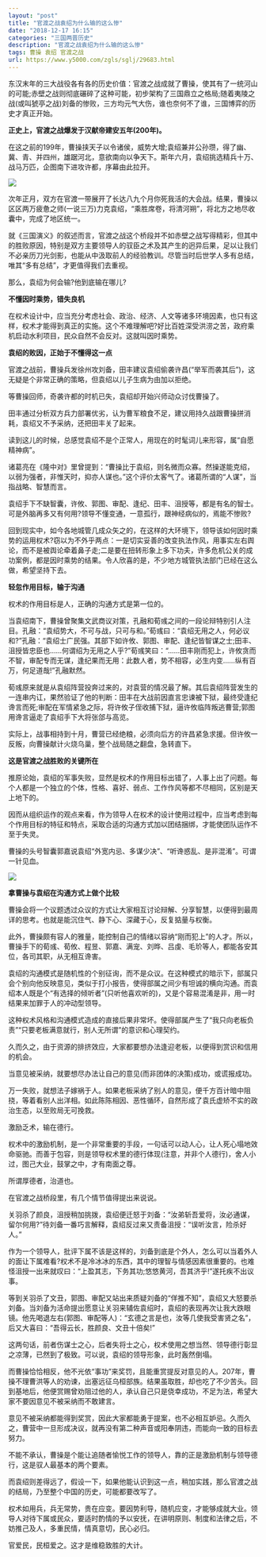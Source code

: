 ```yaml
---
layout: "post"
title: "官渡之战袁绍为什么输的这么惨"
date: "2018-12-17 16:15"
categories: "三国两晋历史"
description: "官渡之战袁绍为什么输的这么惨"
tags: 曹操 袁绍 官渡之战
url: https://www.y5000.com/zgls/sglj/29683.html
---
```






东汉末年的三大战役各有各的历史价值：官渡之战成就了曹操，使其有了一统河山的可能;赤壁之战则彻底碾碎了这种可能，初步架构了三国鼎立之格局;随着夷陵之战(或叫猇亭之战)刘备的惨败，三方均元气大伤，谁也奈何不了谁，三国博弈的历史才真正开始。

**正史上，官渡之战爆发于汉献帝建安五年(200年)。**

在这之前的199年，曹操挟天子以令诸侯，威势大增;袁绍兼并公孙瓒，得了幽、冀、青、并四州，雄踞河北，意欲南向以争天下。斯年六月，袁绍挑选精兵十万、战马万匹，企图南下进攻许都，序幕由此拉开。

![](https://img.y5000.com/uploads/allimg/180410/8-1P4101H533207.jpg)

次年正月，双方在官渡一带展开了长达八九个月你死我活的大会战。结果，曹操以区区两万疲惫之师(一说三万)力克袁绍，“乘胜席卷，将清河朔”，将北方之地尽收囊中，完成了地区统一。

就《三国演义》的叙述而言，官渡之战这个桥段并不如赤壁之战写得精彩，但其中的胜败原因，特别是双方主要领导人的驭臣之术及其产生的迥异后果，足以让我们不必亲历刀光剑影，也能从中汲取前人的经验教训。尽管当时后世学人多有总结，唯其“多有总结”，才更值得我们去重视。

那么，袁绍为何会输?他到底输在哪儿?

**不懂因时乘势，错失良机**

在权术设计中，应当充分考虑社会、政治、经济、人文等诸多环境因素，也只有这样，权术才能得到真正的实施。这个不难理解吧?好比百姓深受洪涝之苦，政府乘机启动水利项目，民众自然不会反对。这就叫因时乘势。

**袁绍的败因，正始于不懂得这一点**

官渡之战前，曹操兵发徐州攻刘备，田丰建议袁绍偷袭许昌(“举军而袭其后”)，这无疑是个非常正确的策略，但袁绍以儿子生病为由加以拒绝。

等曹操回师，奇袭许都的时机已失，袁绍却开始兴师动众讨伐曹操了。

田丰通过分析双方兵力部署优劣，认为曹军粮食不足，建议用持久战跟曹操拼消耗，袁绍又不予采纳，还把田丰关了起来。

读到这儿的时候，总感觉袁绍不是个正常人，用现在的时髦词儿来形容，属“自愿精神病”。

诸葛亮在《隆中对》里曾提到：“曹操比于袁绍，则名微而众寡。然操遂能克绍，以弱为强者，非惟天时，抑亦人谋也。”这个评价太客气了。诸葛所谓的“人谋”，当指战略、智慧而言。

袁绍手下不缺智囊，许攸、郭图、审配、逢纪、田丰、沮授等，都是有名的智士。可是外脑再多又有何用?领导不懂变通，一意孤行，跟神经病似的，焉能不惨败?

回到现实中，如今各地城管几成众矢之的，在这样的大环境下，领导该如何因时乘势的运用权术?窃以为不外乎两点：一是切实妥善的改变执法作风，用事实左右舆论，而不是被舆论牵着鼻子走;二是要在扭转形象上多下功夫，许多危机公关的成功案例，都是因时乘势的结果。令人欣喜的是，不少地方城管执法部门已经在这么做，希望坚持下去。

**轻忽作用目标，输于沟通**

权术的作用目标是人，正确的沟通方式是第一位的。

当袁绍南下，曹操曾聚集文武商议对策，孔融和荀彧之间的一段论辩特别引人注目。孔融：“袁绍势大，不可与战，只可与和。”荀彧曰：“袁绍无用之人，何必议和?”孔融：“袁绍士广民强。其部下如许攸、郭图、审配、逢纪皆智谋之士;田丰、沮授皆忠臣也……何谓绍为无用之人乎?”荀彧笑曰：“……田丰刚而犯上，许攸贪而不智，审配专而无谋，逢纪果而无用：此数人者，势不相容，必生内变……纵有百万，何足道哉!”孔融默然。

荀彧原来就是从袁绍阵营投奔过来的，对袁营的情况最了解。其后袁绍阵营发生的一连串内讧，果然验证了他的判断：田丰在大战前因直言忠谏被下狱，最终受逢纪谗言而死;审配在军情紧急之际，将许攸子侄收捕下狱，逼许攸临阵叛逃曹营;郭图用谗言逼走了袁绍手下大将张郃与高览。

实际上，战事相持到十月，曹营已经绝粮，必须向后方的许昌紧急求援。但许攸一反叛，向曹操献计火烧乌巢，整个战局随之翻盘，急转直下。

**这是官渡之战胜败的关键所在**

推原论始，袁绍的军事失败，显然是权术的作用目标出错了，人事上出了问题。每个人都是一个独立的个体，性格、喜好、弱点、工作作风等都不尽相同，区别是天上地下的。

因而从组织运作的观点来看，作为领导人在权术的设计使用过程中，应当考虑到每个作用目标的特征和特点，采取合适的沟通方式加以团结捆绑，才能使团队运作不至于失灵。

曹操的头号智囊郭嘉说袁绍“外宽内忌、多谋少决”、“听谗惑乱、是非混淆”。可谓一针见血。

![](https://img.y5000.com/uploads/allimg/180410/8-1P4101HH3645.jpg)

**拿曹操与袁绍在沟通方式上做个比较**

曹操会将一个议题透过众议的方式让大家相互讨论辩解、分享智慧，以便得到最周详的思考。也就是能沉住气、静下心、深藏于心，反复掂量与权衡。

此外，曹操颇有容人的雅量，能控制自己的情绪以容纳“刚而犯上”的人才。所以，曹操手下的荀彧、荀攸、程昱、郭嘉、满宠、刘晔、吕虔、毛玠等人，都能各安其位，各司其职，从无相互谗害。

袁绍的沟通模式是随机性的个别征询，而不是众议。在这种模式的暗示下，部属只会个别向他反映意见，类似于打小报告，使得部属之间少有坦诚的横向沟通。而袁绍本人既是个“有选择的倾听者”(只听他喜欢听的)，又是个容易混淆是非，用一时结果来加罪于人的冲动型领导。

这种权术风格和沟通模式造成的直接后果非常坏。使得部属产生了“我只向老板负责”“只要老板满意就行，别人无所谓”的意识和心理契约。

久而久之，由于资源的排挤效应，大家都要想办法逢迎老板，以便得到赏识和信用的机会。

当意见被采纳，就要想尽办法让自己的意见(而非团体的决策)成功，或谎报成功。

万一失败，就想法子嫁祸于人。如果老板采纳了别人的意见，便千方百计暗中阻挠，等着看别人出洋相。如此陈陈相因、恶性循环，自然形成了袁氏虚矫不实的政治生态，以至败局无可挽救。

激励乏术，输在德行。

权术中的激励机制，是一个非常重要的手段，一句话可以动人心，让人死心塌地效命驱驰。而善于包容，则是领导权术里的德行体现(注意，并非个人德行)，舍人小过，图己大业，鼓掌之中，才有南面之尊。

所谓厚德者，治道也。

在官渡之战桥段里，有几个情节值得提出来说说。

关羽杀了颜良，沮授稍加挑拨，袁绍便迁怒于刘备：“汝弟斩吾爱将，汝必通谋，留尔何用?”待刘备一番巧言解释，袁绍反过来又责备沮授：“误听汝言，险杀好人。”

作为一个领导人，批评下属不该是这样的，刘备到底是个外人，怎么可以当着外人的面让下属难看?权术不是冷冰冰的东西，其中的理智与情感因素很重要的。也难怪沮授一出来就叹曰：“上盈其志，下务其功;悠悠黄河，吾其济乎!”遂托疾不出议事。

等到关羽杀了文丑，郭图、审配又站出来质疑刘备的“佯推不知”，袁绍又大怒要杀刘备。当刘备为活命提出愿意让关羽来辅佐袁绍时，袁绍的表现再次让我大跌眼镜。他先喝退左右(郭图、审配等人)：“玄德之言是也，汝等几使我受害贤之名”，后又大喜曰：“吾得云长，胜颜良、文丑十倍矣!”

这两句话，前者伤谋士之心，后者失将士之心，权术使用之想当然、领导德行彰显之凉薄，已然到了极致。可以说，袁绍的领导形象，此时轰然倒塌。

而曹操恰恰相反，他不光依“事功”来奖罚，且能重赏提反对意见的人。207年，曹操不理曹洪等人的劝谏，出塞远征乌桓部族。结果虽取胜，却也吃了不少苦头。回到基地后，他便赏赐曾劝阻过他的人，承认自己只是侥幸成功，不足为法，希望大家不要因意见不被采纳而不敢建言。

意见不被采纳都能得到奖赏，因此大家都能勇于提案，也不必相互妒忌。久而久之，曹营中一旦形成决议，就再没有第二种声音或阳奉阴违，而能向一致的目标去努力。

不能不承认，曹操是个能让追随者愉悦工作的领导人，靠的正是激励机制与领导德行，这是驭人最基本的两个要素。

而袁绍则差得远了，假设一下，如果他能认识到这一点，稍加实践，那么官渡之战的结局，乃至整个中国的历史，可能都要改写了。

权术如用兵，兵无常势，贵在应变。要因势利导，随机应变，才能够成就大业。领导人对待下属或民众，要适时酌情的予以安抚，在讲明原则、制度和法律之后，不妨推己及人，多重民情，情真意切，民心必归。

官爱民，民桓爱之。这才是维稳致胜的大计。
